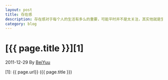 ```yaml
---
layout: post
title: 存在感
description: 存在感对于每个人的生活有多么的重要，可能平时并不是太关注，其实他就是生活的全部
category: blog
---
```


# [{{ page.title }}][1]
2011-12-29 By [BeiYuu][]





[BeiYuu]:    http://beiyuu.com  "BeiYuu"
[1]:    {{ page.url}}  ({{ page.title }})
